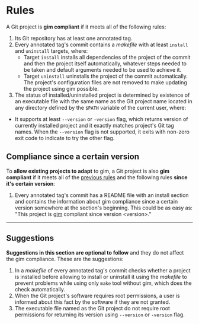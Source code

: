 # Rules

A Git project is **gim compliant** if it meets all of the following rules:

1. Its Git repository has at least one annotated tag.
2. Every annotated tag's commit contains a *makefile* with at least `install` and `uninstall` targets, where:
   * Target `install` installs all dependencies of the project of the commit and then the project itself automatically, whatever steps needed to be taken and default arguments needed to be used to achieve it.
   * Target `uninstall` uninstalls the project of the commit automatically. The project's configuration files are not removed to make updating the project using gim possible.
3. The status of installed/uninstalled project is determined by existence of an executable file with the same name as the Git project name located in any directory defined by the `$PATH` variable of the current user, where:
  * It supports at least `--version` or `-version` flag, which returns version of currently installed project and it exactly matches project's Git tag names. When the `--version` flag is not supported, it exits with non-zero exit code to indicate to try the other flag.

## Compliance since a certain version

To **allow existing projects to adapt** to gim, a Git project is also **gim compliant** if it meets all of the [previous rules](#rules) and the following rules **since it's certain version**:

1. Every annotated tag's commit has a README file with an install section and contains the information about gim compliance since a certain version somewhere at the section's beginning. This could be as easy as: "This project is [gim](https://gitlab.com/dominiksalvet/gim) compliant since version \<version\>."

---

## Suggestions

**Suggestions in this section are optional to follow** and they do not affect the gim compliance. These are the suggestions:

1. In a *makefile* of every annotated tag's commit checks whether a project is installed before allowing to install or uninstall it using the *makefile* to prevent problems while using only `make` tool without gim, which does the check automatically.
2. When the Git project's software requires root permissions, a user is informed about this fact by the software if they are not granted.
3. The executable file named as the Git project do not require root permissions for returning its version using `--version` or `-version` flag.
